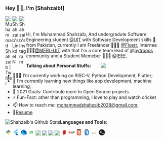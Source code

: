 ### Hey 👋🏽, I'm [Shahzaib!]

<a href="https://https://twitter.com/shahzaib2028">
  <img align="left" alt="Muhammad Shahzaib | Twitter" width="22px" src="https://cdn.jsdelivr.net/npm/simple-icons@v3/icons/twitter.svg" />
</a>
<a href="https://www.linkedin.com/in/mohammad-shahzaib-8325b3178/">
  <img align="left" alt="Shahzaib's LinkdeIN" width="22px" src="https://cdn.jsdelivr.net/npm/simple-icons@v3/icons/linkedin.svg" />
</a>
<a href="https://www.instagram.com/mohammad_shahzaib2028/">
  <img align="left" alt="Shahzaib's Instagram" width="22px" src="https://cdn.jsdelivr.net/npm/simple-icons@v3/icons/instagram.svg" />
</a>

<br />
<br />

Hi, I'm Muhammad Shahzaib, And undergradute Software Engineering student [@UIT](https://www.uit.edu/) with Software Development skills 🚀 from Pakistan, currently I am Freelancer 👨🏽‍💻 [@Fiverr](https://www.fiverr.com/shahid2028), Internee 👨🏽‍💼[@MERL-UIT](https://github.com/merledu) with that I'm a core team lead of [@pytroops](https://www.youtube.com/pytroops) community and a Student Memeber 🙍🏽‍♂️ [@IEEE](https://www.ieee.org/).

 <img width="40%" src="images/programming.gif" align="right" />
  
**Talking about Personal Stuffs:**

- 👨🏽‍💻 I’m currently working on RISC-V, Python Development, Flutter;
- 🌱 I’m currently learning new things like app development, machine learning;
- 💬 2021 Goals: Contribute more to Open Source projects
- ⚡️ Fun-Fact: other than programming, I love to play and watch cricket
- 📫 How to reach me: mohammadshahzaib2028@gmail.com;
- 📝[Resume](https://www.linkedin.com/in/mohammad-shahzaib-8325b3178/detail/overlay-view/urn:li:fsd_profileTreasuryMedia:(ACoAACoXT-YBjv-myrll_cTQf0kWXXha7QG1KLg,1603295670671)/)

<img align="left" alt="Shahzaib's Github Stats" src="https://github-readme-stats.vercel.app/api?username=shahzaib2028&show_icons=true&hide_border=true" />

**Languages and Tools:**  

<code><img height="20" src="https://raw.githubusercontent.com/github/explore/80688e429a7d4ef2fca1e82350fe8e3517d3494d/topics/python/python.png"></code>
<code><img height="20" src="https://raw.githubusercontent.com/github/explore/80688e429a7d4ef2fca1e82350fe8e3517d3494d/topics/flutter/flutter.png"></code>
<code><img height="20" src="https://raw.githubusercontent.com/github/explore/80688e429a7d4ef2fca1e82350fe8e3517d3494d/topics/dart/dart.png"></code>
<code><img height="20" src="https://raw.githubusercontent.com/github/explore/80688e429a7d4ef2fca1e82350fe8e3517d3494d/topics/qt/qt.png"></code>
<code><img height="20" src="https://pandas.pydata.org/static/img/pandas_secondary.svg"></code>
<code><img height="20" src="https://matplotlib.org/_static/logo2_compressed.svg"></code>
<code><img height="20" src="https://upload.wikimedia.org/wikipedia/commons/thumb/d/d5/Selenium_Logo.png/861px-Selenium_Logo.png"></code>
<code><img height="20" src="https://riscv.org/wp-content/uploads/2019/03/Tall-Logo.jpg"></code>
<code><img height="20" src="https://raw.githubusercontent.com/github/explore/80688e429a7d4ef2fca1e82350fe8e3517d3494d/topics/scala/scala.png"></code>
<code><img height="20" src="https://raw.githubusercontent.com/github/explore/80688e429a7d4ef2fca1e82350fe8e3517d3494d/topics/git/git.png"></code>
<code><img height="20" src="https://raw.githubusercontent.com/github/explore/80688e429a7d4ef2fca1e82350fe8e3517d3494d/topics/html/html.png"></code>
<code><img height="20" src="https://raw.githubusercontent.com/github/explore/5c058a388828bb5fde0bcafd4bc867b5bb3f26f3/topics/css/css.png"></code>
<code><img height="20" src="https://raw.githubusercontent.com/github/explore/80688e429a7d4ef2fca1e82350fe8e3517d3494d/topics/mysql/mysql.png"></code>
<code><img height="20" src="https://raw.githubusercontent.com/github/explore/80688e429a7d4ef2fca1e82350fe8e3517d3494d/topics/terminal/terminal.png"></code>

